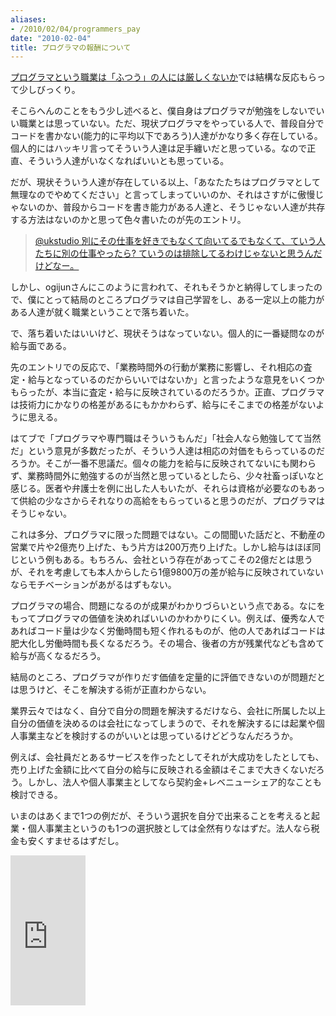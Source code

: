 ```yaml
---
aliases:
- /2010/02/04/programmers_pay
date: "2010-02-04"
title: プログラマの報酬について
---
```

<a href="http://ukstudio.jp/2010/01/31/programmer_is_severe_job/">プログラマという職業は「ふつう」の人には厳しくないか</a>では結構な反応もらって少しびっくり。

そこらへんのことをもう少し述べると、僕自身はプログラマが勉強をしないでいい職業とは思っていない。ただ、現状プログラマをやっている人で、普段自分でコードを書かない(能力的に平均以下であろう)人達がかなり多く存在している。個人的にはハッキリ言ってそういう人達は足手纏いだと思っている。なので正直、そういう人達がいなくなればいいとも思っている。

だが、現状そういう人達が存在している以上、「あなたたちはプログラマとして無理なのでやめてください」と言ってしまっていいのか、それはさすがに傲慢じゃないのか、普段からコードを書き能力がある人達と、そうじゃない人達が共存する方法はないのかと思って色々書いたのが先のエントリ。

<blockquote>
<a href='http://twitter.com/ogijun/status/8582371865' target='_blank'>
@ukstudio  別にその仕事を好きでもなくて向いてるでもなくて、ていう人たちに別の仕事やったら? ていうのは排除してるわけじゃないと思うんだけどなー。
</a>
</blockquote>

しかし、ogijunさんにこのように言われて、それもそうかと納得してしまったので、僕にとって結局のところプログラマは自己学習をし、ある一定以上の能力がある人達が就く職業ということで落ち着いた。

で、落ち着いたはいいけど、現状そうはなっていない。個人的に一番疑問なのが給与面である。

先のエントリでの反応で、「業務時間外の行動が業務に影響し、それ相応の査定・給与となっているのだからいいではないか」と言ったような意見をいくつかもらったが、本当に査定・給与に反映されているのだろうか。正直、プログラマは技術力にかなりの格差があるにもかかわらず、給与にそこまでの格差がないように思える。

はてブで「プログラマや専門職はそういうもんだ」「社会人なら勉強してて当然だ」という意見が多数だったが、そういう人達は相応の対価をもらっているのだろうか。そこが一番不思議だ。個々の能力を給与に反映されてないにも関わらず、業務時間外に勉強するのが当然と思っているとしたら、少々社畜っぽいなと感じる。医者や弁護士を例に出した人もいたが、それらは資格が必要なのもあって供給の少なさからそれなりの高給をもらっていると思うのだが、プログラマはそうじゃない。

これは多分、プログラマに限った問題ではない。この間聞いた話だと、不動産の営業で片や2億売り上げた、もう片方は200万売り上げた。しかし給与はほぼ同じという例もある。もちろん、会社という存在があってこその2億だとは思うが、それを考慮しても本人からしたら1億9800万の差が給与に反映されていないならモチベーションがあがるはずもない。

プログラマの場合、問題になるのが成果がわかりづらいという点である。なにをもってプログラマの価値を決めればいいのかわかりにくい。例えば、優秀な人であればコード量は少なく労働時間も短く作れるものが、他の人であればコードは肥大化し労働時間も長くなるだろう。その場合、後者の方が残業代なども含めて給与が高くなるだろう。

結局のところ、プログラマが作りだす価値を定量的に評価できないのが問題だとは思うけど、そこを解決する術が正直わからない。

業界云々ではなく、自分で自分の問題を解決するだけなら、会社に所属した以上自分の価値を決めるのは会社になってしまうので、それを解決するには起業や個人事業主などを検討するのがいいとは思っているけどどうなんだろうか。

例えば、会社員だとあるサービスを作ったとしてそれが大成功をしたとしても、売り上げた金額に比べて自分の給与に反映される金額はそこまで大きくないだろう。しかし、法人や個人事業主としてなら契約金+レベニューシェア的なことも検討できる。

いまのはあくまで1つの例だが、そういう選択を自分で出来ることを考えると起業・個人事業主というのも1つの選択肢としては全然有りなはずだ。法人なら税金も安くすませるはずだし。

<iframe src="http://rcm-jp.amazon.co.jp/e/cm?lt1=_blank&bc1=000000&IS2=1&bg1=FFFFFF&fc1=000000&lc1=0000FF&t=ukstudio0c-22&o=9&p=8&l=as1&m=amazon&f=ifr&md=1X69VDGQCMF7Z30FM082&asins=4062153580" style="width:120px;height:240px;" scrolling="no" marginwidth="0" marginheight="0" frameborder="0"></iframe>